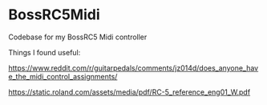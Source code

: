 # BossRC5Midi
Codebase for my BossRC5 Midi controller

Things I found useful:

https://www.reddit.com/r/guitarpedals/comments/jz014d/does_anyone_have_the_midi_control_assignments/

https://static.roland.com/assets/media/pdf/RC-5_reference_eng01_W.pdf

